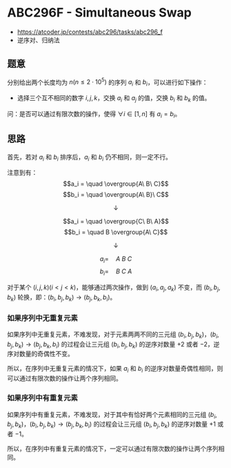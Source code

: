 # ABC296F - Simultaneous Swap
- https://atcoder.jp/contests/abc296/tasks/abc296_f
- 逆序对、归纳法

## 题意
分别给出两个长度均为 $n(n\leq 2\cdot 10^5)$ 的序列 $a_i$ 和 $b_i$，可以进行如下操作：
- 选择三个互不相同的数字 $i,j,k$，交换 $a_i$ 和 $a_j$ 的值，交换 $b_i$ 和 $b_k$ 的值。

问：是否可以通过有限次数的操作，使得 $\forall i \in [1,n]$ 有 $a_i=b_i$。

## 思路
首先，若对 $a_i$ 和 $b_i$ 排序后，$a_i$ 和 $b_i$ 仍不相同，则一定不行。

注意到有：
$$a_i = \quad \overgroup{A\ B\ C}$$
$$b_i = \quad \overgroup{A\ B}\ C$$

$$\downarrow$$

$$a_i = \quad \overgroup{C\ B\ A}$$
$$b_i = \quad B \overgroup{A\ C}$$

$$\downarrow$$

$$a_i = \quad A\ B\ C$$
$$b_i = \quad B\ C\ A$$

对于某个 $(i,j,k)(i<j<k)$，能够通过两次操作，做到 $(a_i,a_j,a_k)$ 不变，而 $(b_i,b_j,b_k)$ 轮换，即：$(b_i,b_j,b_k)\rightarrow (b_j,b_k,b_i)$。

### 如果序列中无重复元素

如果序列中无重复元素，不难发现，对于元素两两不同的三元组 $(b_i,b_j,b_k)$，$(b_i,b_j,b_k)\rightarrow (b_j,b_k,b_i)$ 的过程会让三元组 $(b_i,b_j,b_k)$ 的逆序对数量 $+2$ 或者 $-2$，逆序对数量的奇偶性不变。

所以，在序列中无重复元素的情况下，如果 $a_i$ 和 $b_i$ 的逆序对数量奇偶性相同，则可以通过有限次数的操作让两个序列相同。

### 如果序列中有重复元素

如果序列中有重复元素，不难发现，对于其中有恰好两个元素相同的三元组 $(b_i,b_j,b_k)$，$(b_i,b_j,b_k)\rightarrow (b_j,b_k,b_i)$ 的过程会让三元组 $(b_i,b_j,b_k)$ 的逆序对数量 $+1$ 或者 $-1$。

所以，在序列中有重复元素的情况下，一定可以通过有限次数的操作让两个序列相同。